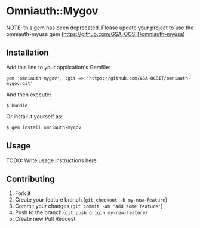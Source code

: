 # Omniauth::Mygov

NOTE: this gem has been deprecated.  Please update your project to use the omniauth-myusa gem (https://github.com/GSA-OCSIT/omniauth-myusa)

## Installation

Add this line to your application's Gemfile:

    gem 'omniauth-mygov', :git => 'https://github.com/GSA-OCSIT/omniauth-mygov.git'

And then execute:

    $ bundle

Or install it yourself as:

    $ gem install omniauth-mygov

## Usage

TODO: Write usage instructions here

## Contributing

1. Fork it
2. Create your feature branch (`git checkout -b my-new-feature`)
3. Commit your changes (`git commit -am 'Add some feature'`)
4. Push to the branch (`git push origin my-new-feature`)
5. Create new Pull Request

